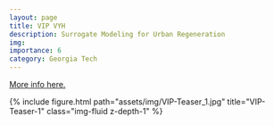 ```yaml
---
layout: page
title: VIP VYH
description: Surrogate Modeling for Urban Regeneration
img: 
importance: 6
category: Georgia Tech
---
```


[More info here.](https://www.vip.gatech.edu/teams/vyh)

<div class="row justify-content-sm-center">
    <div class="col-sm-10 mt-3 mt-md-0">
        {% include figure.html path="assets/img/VIP-Teaser_1.jpg" title="VIP-Teaser-1" class="img-fluid z-depth-1" %}
    </div>
</div>
